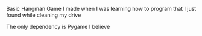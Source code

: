 Basic Hangman Game I made when I was learning how to program that I just found while cleaning my drive

The only dependency is Pygame I believe
